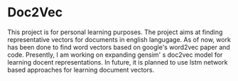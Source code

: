 # Doc2Vec
This project is for personal learning purposes. The project aims at finding representative vectors for documents in 
english langugage.
As of now, work has been done to find word vectors based on google's word2vec paper and code.
Presently, I am working on expanding gensim' s doc2vec model for learning docent representations.
In future, it is planned to use lstm network based approaches for learning document vectors.
